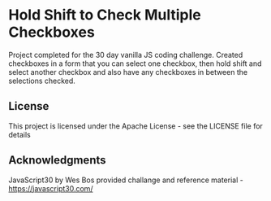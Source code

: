 # Hold Shift to Check Multiple Checkboxes
Project completed for the 30 day vanilla JS coding challenge. Created checkboxes in a form that you can select one checkbox, then hold shift and select another checkbox and also have any checkboxes in between the selections checked.

## License
This project is licensed under the Apache License - see the LICENSE file for details

## Acknowledgments
JavaScript30 by Wes Bos provided challange and reference material - https://javascript30.com/
